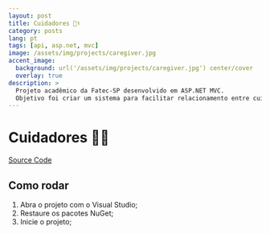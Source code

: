 ```yaml
---
layout: post
title: Cuidadores 👩‍⚕️
category: posts
lang: pt
tags: [api, asp.net, mvc]
image: /assets/img/projects/caregiver.jpg
accent_image: 
  background: url('/assets/img/projects/caregiver.jpg') center/cover
  overlay: true
description: >
  Projeto acadêmico da Fatec-SP desenvolvido em ASP.NET MVC.
  Objetivo foi criar um sistema para facilitar relacionamento entre cuidadores e pacientes.
---
```


# Cuidadores 👩‍⚕️

[Source Code](https://github.com/luigihenrick/dotnet-cuidadores)

## Como rodar

1. Abra o projeto com o Visual Studio;
2. Restaure os pacotes NuGet;
3. Inicie o projeto;
